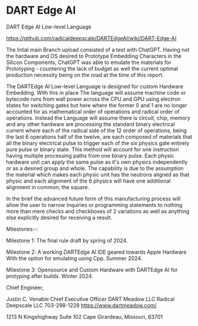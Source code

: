 # DART Edge AI
DART Edge AI Low-level Language

https://github.com/radicaldeepscale/DARTEdgeAI/wiki/DART-Edge-AI

The Intial main Branch upload consisted of a test with ChatGPT. Having not the hardware and OS desired to Prototype
Embedding Characters in the Silicon Components, ChatGPT was able to emulate the materials for Prototyping - countering the lack of budget
as well the current optimal production necessity being on the road at the time of this report.

The DARTEdge AI Low-level Language is designed for custom Hardware Embedding.
With this in place The language will assume machine code or bytecode runs from wall power across the CPU
and GPU using electron states for switching gates but here where the former 0 and 1
are no longer accounted for as mathematical
order of operations and radical order of operations.
Instead the Language will assume there is circuit, chip, memory and any other hardware
are processing the standard binary electrical current where each of the radical side of the 12 order of operations,
being the last 6 operations half of the twelve, are each composed of materials that all the binary electrical pulse to trigger
each of the six physics gate entirely pure pulse or binary state. This method will account for one instruction having multiple
processing paths from one binary pulse. Each physic hardware unit can apply the same pulse as it's own physics
independently or as a desired group and whole. The capability is due to the assumption the material which makes each physic
unit has the neutrons aligned as that physic and each alignment of the 6 physics will have one additional alignment in common, the square.

In the brief the advanced future form of this manufacturing process
will allow the user to narrow inquiries or programming statements to nothing more
than mere checks and checkboxes of 2 variations as well as anything else explicitly desired for receiving a result.

Milestones:-:

Milestone 1: The final rule draft by spring of 2024.

Milestone 2: A working DARTEdge AI IDE geared towards Apple Hardware With the option for emulating using Cpp. Summer 2024.

Milestone 3: Opensource and Custom Hardware with DARTEdge AI for protyping after builds. Winter 2024.

Chief Engineer, 

Justin C. Venable
Chief Executive Officer
DART Meadow LLC 
Radical Deepscale LLC 
703-298-1228
https://www.dartmeadow.com/

1213 N Kingshighway Suite 102
Cape Girardeau, Missouri, 63701
